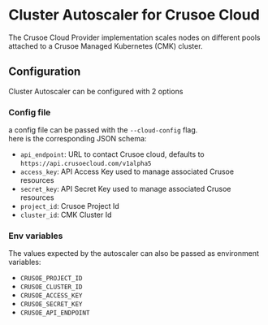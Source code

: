 # Cluster Autoscaler for Crusoe Cloud

The Crusoe Cloud Provider implementation scales nodes on different pools
attached to a Crusoe Managed Kubernetes (CMK) cluster.

## Configuration

Cluster Autoscaler can be configured with 2 options
### Config file
a config file can be passed with the `--cloud-config` flag.  
here is the corresponding JSON schema:
* `api_endpoint`: URL to contact Crusoe cloud, defaults to `https://api.crusoecloud.com/v1alpha5`
* `access_key`: API Access Key used to manage associated Crusoe resources
* `secret_key`: API Secret Key used to manage associated Crusoe resources
* `project_id`: Crusoe Project Id
* `cluster_id`: CMK Cluster Id

### Env variables

The values expected by the autoscaler can also be passed as environment variables:

- `CRUSOE_PROJECT_ID`
- `CRUSOE_CLUSTER_ID`
- `CRUSOE_ACCESS_KEY`
- `CRUSOE_SECRET_KEY`
- `CRUSOE_API_ENDPOINT`
